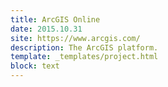 ```yaml
---
title: ArcGIS Online
date: 2015.10.31
site: https://www.arcgis.com/
description: The ArcGIS platform.
template: _templates/project.html
block: text
---
```

